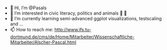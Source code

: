 - 👋 Hi, I’m @Pasals
- 👀 I’m interested in civic literacy, politics and animals :hedgehog: :eagle:
- 🌱 I’m currently learning semi-advanced ggplot visualizations, testscaling and ...
- 📫 How to reach me: http://www.ifs.tu-dortmund.de/cms/de/Home/Mitarbeiter/Wissenschaftliche-Mitarbeiter/Alscher-Pascal.html

<!---
Pasals/Pasals is a ✨ special ✨ repository because its `README.md` (this file) appears on your GitHub profile.
You can click the Preview link to take a look at your changes.
--->
